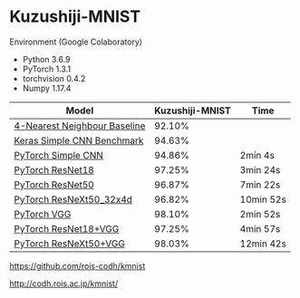 # Kuzushiji-MNIST

Environment (Google Colaboratory)
- Python  3.6.9
- PyTorch 1.3.1
- torchvision 0.4.2
- Numpy   1.17.4

|Model                            | Kuzushiji-MNIST | Time
|---------------------------------|--------|---|
|[4-Nearest Neighbour Baseline](benchmarks/kuzushiji_mnist_knn.py) | 92.10% | 
|[Keras Simple CNN Benchmark](benchmarks/kuzushiji_mnist_cnn.py)   | 94.63% |
|[PyTorch Simple CNN](colab_kmnist_pytorch.ipynb)                  | 94.86% |  2min  4s
|[PyTorch ResNet18](colab_kmnist_pytorch.ipynb)                    | 97.25% |  3min 24s
|[PyTorch ResNet50](colab_kmnist_pytorch.ipynb)                    | 96.87% |  7min 22s
|[PyTorch ResNeXt50_32x4d](colab_kmnist_pytorch.ipynb)             | 96.82% | 10min 52s
|[PyTorch VGG](colab_kmnist_pytorch.ipynb)                         | 98.10% |  2min 52s
|[PyTorch ResNet18+VGG](colab_kmnist_pytorch.ipynb)                | 97.25% |  4min 57s
|[PyTorch ResNeXt50+VGG](colab_kmnist_pytorch.ipynb)               | 98.03% | 12min 42s

https://github.com/rois-codh/kmnist

http://codh.rois.ac.jp/kmnist/
